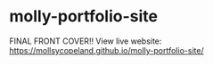 # molly-portfolio-site
FINAL FRONT COVER!!
View live website: https://mollsycopeland.github.io/molly-portfolio-site/
